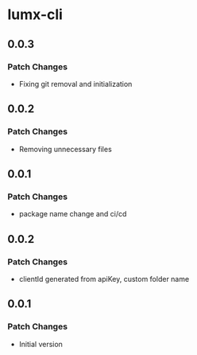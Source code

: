 # lumx-cli

## 0.0.3

### Patch Changes

- Fixing git removal and initialization

## 0.0.2

### Patch Changes

- Removing unnecessary files

## 0.0.1

### Patch Changes

- package name change and ci/cd

## 0.0.2

### Patch Changes

- clientId generated from apiKey, custom folder name

## 0.0.1

### Patch Changes

- Initial version
